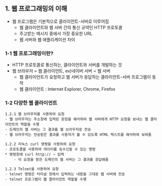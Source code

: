## 1. 웹 프로그래밍의 이해
- 웹 프로그램은 기본적으로 클라이언트-서버로 이루어짐
    - 웹 클라이언트와 웹 서버 간의 통신 규약인 HTTP 프로토콜
    - 주고받는 메시지 중에서 가장 중요한 URL
    - 웹 서버와 웹 애플리케이션 차이

### 1-1 웹 프로그래밍이란?
- HTTP 프로토콜로 통신하는, 클라이언트와 서버를 개발하는 것
- 웹 브라우저 = 웹 클라이언트, ex)네이버 서버 = 웹 서버
    - 웹 클라이언트가 요청하고 웹 서버가 응답하는 클라이언트-서버 프로그램이 동작
    - 웹 클라이언트 : Internet Explorer, Chrome, Firefox

### 1-2 다양한 웹 클라이언트
    1.2.1 웹 브라우저를 사용하여 요청
    - 웹 브라우저는 주소창에 입력된 문장을 해석하여 웹 서버에게 HTTP 요청을 보내는 웹 클라이언트의 역할을 수행
    - 도메인의 웹 서버는 그 결과를 웹 브라우저로 전송
    - 웹 브라우저는 전송받은 결과를 사용자가 볼 수 있도록 HTML 텍스트를 해석하여 보여줌

    1.2.2 리눅스 curl 명령을 사용하여 요청
    - 프로토콜을 사용하여 데이터를 송수신할 수 있는 명령
    * 명령창에 curl http:// ~ 입력
        - 이 요청을 받은 도메인의 웹 서버는 그 결과를 응답해줌
    
    1.2.3 Telnet을 사용하여 요청
    - telnet 명령은 터미널 창에서 입력하는 내용을 그대로 웹 서버에 전송
    - telnet 프로그램이 웹 클라이언트 역할을 수행
    

    
